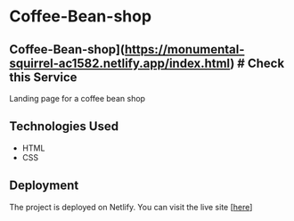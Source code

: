 
# Coffee-Bean-shop

## Coffee-Bean-shop](https://monumental-squirrel-ac1582.netlify.app/index.html) # Check this Service
Landing page for a coffee bean shop


## Technologies Used

- HTML
- CSS

## Deployment

The project is deployed on Netlify. You can visit the live site [[here](https://monumental-squirrel-ac1582.netlify.app/index.html)]
